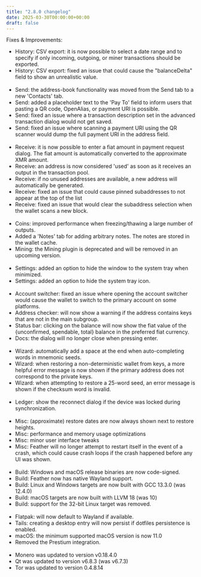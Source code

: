 ```yaml
---
title: "2.8.0 changelog"
date: 2025-03-30T00:00:00+00:00
draft: false
---
```


Fixes & Improvements:
- History: CSV export: it is now possible to select a date range and to specify if only incoming, outgoing, or miner transactions should be exported.
- History: CSV export: fixed an issue that could cause the "balanceDelta" field to show an unrealistic value.
<br><br>
- Send: the address-book functionality was moved from the Send tab to a new 'Contacts' tab.
- Send: added a placeholder text to the 'Pay To' field to inform users that pasting a QR code, OpenAlias, or payment URI is possible.
- Send: fixed an issue where a transaction description set in the advanced transaction dialog would not get saved.
- Send: fixed an issue where scanning a payment URI using the QR scanner would dump the full payment URI in the address field.
<br><br>
- Receive: it is now possible to enter a fiat amount in payment request dialog. The fiat amount is automatically converted to the approximate XMR amount.
- Receive: an address is now considered 'used' as soon as it receives an output in the transaction pool.
- Receive: if no unused addresses are available, a new address will automatically be generated.
- Receive: fixed an issue that could cause pinned subaddresses to not appear at the top of the list
- Receive: fixed an issue that would clear the subaddress selection when the wallet scans a new block.
<br><br>
- Coins: improved performance when freezing/thawing a large number of outputs.
- Added a 'Notes' tab for adding arbitrary notes. The notes are stored in the wallet cache.
- Mining: the Mining plugin is deprecated and will be removed in an upcoming version.
<br><br>
- Settings: added an option to hide the window to the system tray when minimized.
- Settings: added an option to hide the system tray icon.
<br><br>
- Account switcher: fixed an issue where opening the account switcher would cause the wallet to switch to the primary account on some platforms.
- Address checker: will now show a warning if the address contains keys that are not in the main subgroup.
- Status bar: clicking on the balance will now show the fiat value of the {unconfirmed, spendable, total} balance in the preferred fiat currency.
- Docs: the dialog will no longer close when pressing enter.
<br><br>
- Wizard: automatically add a space at the end when auto-completing words in mnemonic seeds.
- Wizard: when restoring a non-deterministic wallet from keys, a more helpful error message is now shown if the primary address does not correspond to the private keys.
- Wizard: when attempting to restore a 25-word seed, an error message is shown if the checksum word is invalid.
<br><br>
- Ledger: show the reconnect dialog if the device was locked during synchronization.
<br><br>
- Misc: (approximate) restore dates are now always shown next to restore heights.
- Misc: performance and memory usage optimizations
- Misc: minor user interface tweaks
- Misc: Feather will no longer attempt to restart itself in the event of a crash, which could cause crash loops if the crash happened before any UI was shown.
<br><br>
- Build: Windows and macOS release binaries are now code-signed.
- Build: Feather now has native Wayland support.
- Build: Linux and Windows targets are now built with GCC 13.3.0 (was 12.4.0)
- Build: macOS targets are now built with LLVM 18 (was 10)
- Build: support for the 32-bit Linux target was removed.
<br><br>
- Flatpak: will now default to Wayland if available.
- Tails: creating a desktop entry will now persist if dotfiles persistence is enabled.
- macOS: the minimum supported macOS version is now 11.0
- Removed the Prestium integration.
<br><br>
- Monero was updated to version v0.18.4.0
- Qt was updated to version v6.8.3 (was v6.7.3)
- Tor was updated to version 0.4.8.14
